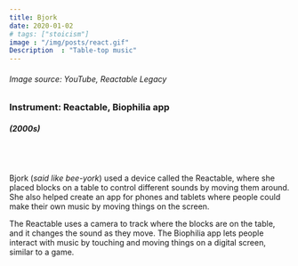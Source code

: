 ```yaml
---
title: Bjork
date: 2020-01-02
# tags: ["stoicism"]
image : "/img/posts/react.gif"
Description  : "Table-top music"
---
```


###### *Image source: YouTube, Reactable Legacy*

### Instrument: **Reactable, Biophilia app**

##### (2000s)

## &nbsp;

Bjork (*said like bee-york*) used a device called the Reactable, where she placed blocks on a table to control different sounds by moving them around. She also helped create an app for phones and tablets where people could make their own music by moving things on the screen.

The Reactable uses a camera to track where the blocks are on the table, and it changes the sound as they move. The Biophilia app lets people interact with music by touching and moving things on a digital screen, similar to a game.